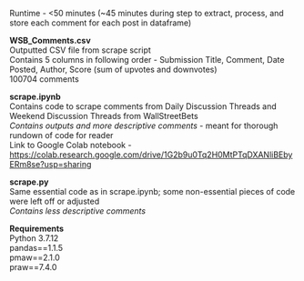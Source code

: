 Runtime - <50 minutes (~45 minutes during step to extract, process, and store each comment for each post in dataframe)

**WSB_Comments.csv**<br>
Outputted CSV file from scrape script<br>
Contains 5 columns in following order - Submission Title, Comment, Date Posted, Author, Score (sum of upvotes and downvotes) <br>
100704 comments

**scrape.ipynb**<br>
Contains code to scrape comments from Daily Discussion Threads and Weekend Discussion Threads from WallStreetBets<br>
_Contains outputs and more descriptive comments_ - meant for thorough rundown of code for reader<br>
Link to Google Colab notebook - https://colab.research.google.com/drive/1G2b9u0Tq2H0MtPTqDXANliBEbyERm8se?usp=sharing<br>

**scrape.py**<br>
Same essential code as in scrape.ipynb; some non-essential pieces of code were left off or adjusted<br>
_Contains less descriptive comments_

**Requirements**<br>
Python 3.7.12<br>
pandas==1.1.5<br>
pmaw==2.1.0<br>
praw==7.4.0
